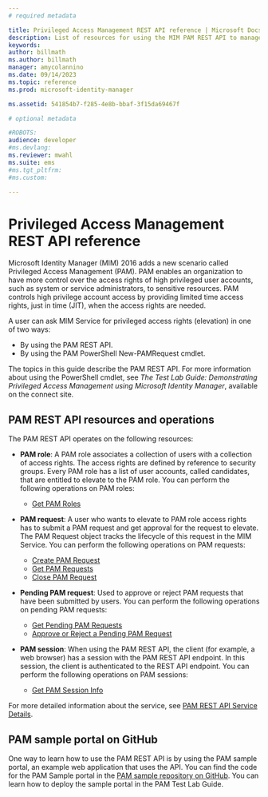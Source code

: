 ```yaml
---
# required metadata

title: Privileged Access Management REST API reference | Microsoft Docs
description: List of resources for using the MIM PAM REST API to manage privileged user accounts.
keywords:
author: billmath
ms.author: billmath
manager: amycolannino
ms.date: 09/14/2023
ms.topic: reference
ms.prod: microsoft-identity-manager

ms.assetid: 541854b7-f285-4e8b-bbaf-3f15da69467f

# optional metadata

#ROBOTS:
audience: developer
#ms.devlang:
ms.reviewer: mwahl
ms.suite: ems
#ms.tgt_pltfrm:
#ms.custom:

---
```


# Privileged Access Management REST API reference
Microsoft Identity Manager (MIM) 2016 adds a new scenario called Privileged Access Management (PAM). PAM enables an organization to have more control over the access rights of high privileged user accounts, such as system or service administrators, to sensitive resources. PAM controls high privilege account access by providing limited time access rights, just in time (JIT), when the access rights are needed.

A user can ask MIM Service for privileged access rights (elevation) in one of two ways:

- By using the PAM REST API.
- By using the PAM PowerShell New-PAMRequest cmdlet.

The topics in this guide describe the PAM REST API. For more information about using the PowerShell cmdlet, see _The Test Lab Guide: Demonstrating Privileged Access Management using Microsoft Identity Manager_, available on the connect site.

## PAM REST API resources and operations
The PAM REST API operates on the following resources:
- **PAM role**: A PAM role associates a collection of users with a collection of access rights. The access rights are defined by reference to security groups.  Every PAM role has a list of user accounts, called candidates, that are entitled to elevate to the PAM role. You can perform the following operations on PAM roles:

    - [Get PAM Roles](privileged-access-management-get-roles.md)

- **PAM request**: A user who wants to elevate to PAM role access rights has to submit a PAM request and get approval for the request to elevate. The PAM Request object tracks the lifecycle of this request in the MIM Service. You can perform the following operations on PAM requests:

    - [Create PAM Request](privileged-access-management-create-request.md)
    - [Get PAM Requests](privileged-access-management-get-requests.md)
    - [Close PAM Request](privileged-access-management-close-request.md)

- **Pending PAM request**: Used to approve or reject PAM requests that have been submitted by users. You can perform the following operations on pending PAM requests:

    - [Get Pending PAM Requests](privileged-access-management-get-pending-requests.md)
    - [Approve or Reject a Pending PAM Request](privileged-access-management-approve-reject-pending-request.md)

- **PAM session**: When using the PAM REST API, the client (for example, a web browser) has a session with the PAM REST API endpoint. In this session, the client is authenticated to the REST API endpoint. You can perform the following operations on PAM sessions:

     - [Get PAM Session Info](privileged-access-management-get-session-info.md)

For more detailed information about the service, see [PAM REST API Service Details](privileged-access-management-rest-api-service-details.md).

## PAM sample portal on GitHub
One way to learn how to use the PAM REST API is by using the PAM sample portal, an example web application that uses the API. You can find the code for the PAM Sample portal in the [PAM sample repository on GitHub](https://go.microsoft.com/fwlink/?LinkID=618550&clcid=0x409). You can learn how to deploy the sample portal in the PAM Test Lab Guide.
